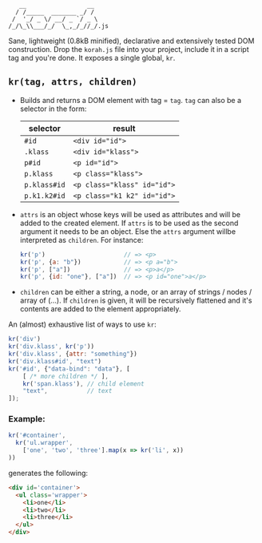 ```
   __                 __
  / /_____  _______ _/ /
 /  '_/ _ \/ __/ _ `/ _ \
/_/\_\\___/_/  \_,_/_//_/.js
```

Sane, lightweight (0.8kB minified), declarative and extensively tested DOM construction.
Drop the `korah.js` file into your project, include it in a script tag and you're done.
It exposes a single global, `kr`.

## `kr(tag, attrs, children)`

 - Builds and returns a DOM element with tag = `tag`. `tag` can also be a selector in the form:

   | selector     | result                      |
   |--------------|-----------------------------|
   | `#id`        | `<div id="id">`             |
   | `.klass`     | `<div id="klass">`          |
   | `p#id`       | `<p id="id">`               |
   | `p.klass`    | `<p class="klass">`         |
   | `p.klass#id` | `<p class="klass" id="id">` |
   | `p.k1.k2#id` | `<p class="k1 k2" id="id">` |

 - `attrs` is an object whose keys will be used as attributes and will be added to the
   created element. If `attrs` is to be used as the second argument it needs to be an
   object. Else the `attrs` argument willbe interpreted as `children`. For instance:

   ```js
   kr('p')                      // => <p>
   kr('p', {a: "b"})            // => <p a="b">
   kr('p', ["a"])               // => <p>a</p>
   kr('p', {id: "one"}, ["a"])  // => <p id="one">a</p>
   ```

 - `children` can be either a string, a node, or an array of strings / nodes / array of (...).
   If `children` is given, it will be recursively flattened and it's contents are added
   to the element appropriately.

An (almost) exhaustive list of ways to use `kr`:

```js
kr('div')
kr('div.klass', kr('p'))
kr('div.klass', {attr: "something"})
kr('div.klass#id', "text")
kr('#id', {"data-bind": "data"}, [
    [ /* more children */ ],
    kr('span.klass'), // child element
    "text",           // text
]);
```

### Example:

```js
kr('#container',
  kr('ul.wrapper',
    ['one', 'two', 'three'].map(x => kr('li', x))
))
```

generates the following:

```html
<div id='container'>
  <ul class='wrapper'>
    <li>one</li>
    <li>two</li>
    <li>three</li>
  </ul>
</div>
```
